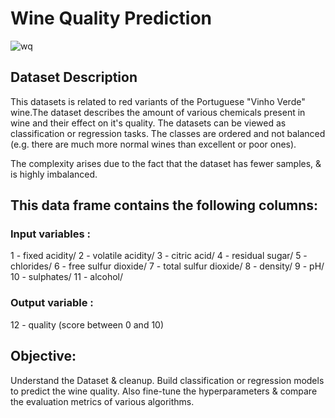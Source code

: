 # Wine Quality Prediction
![wq](https://user-images.githubusercontent.com/108439954/219056089-a5460af1-3047-4054-8584-3c7ae6c4ec46.jpg)

## Dataset Description
This datasets is related to red variants of the Portuguese "Vinho Verde" wine.The dataset describes the amount of various chemicals present in wine and their effect on it's quality. The datasets can be viewed as classification or regression tasks. The classes are ordered and not balanced (e.g. there are much more normal wines than excellent or poor ones).

The complexity arises due to the fact that the dataset has fewer samples, & is highly imbalanced.

## This data frame contains the following columns:
### Input variables :
1 - fixed acidity/
2 - volatile acidity/
3 - citric acid/
4 - residual sugar/
5 - chlorides/
6 - free sulfur dioxide/
7 - total sulfur dioxide/
8 - density/
9 - pH/
10 - sulphates/
11 - alcohol/
### Output variable :
12 - quality (score between 0 and 10)

## Objective:
Understand the Dataset & cleanup.
Build classification or regression models to predict the wine quality.
Also fine-tune the hyperparameters & compare the evaluation metrics of various algorithms.
